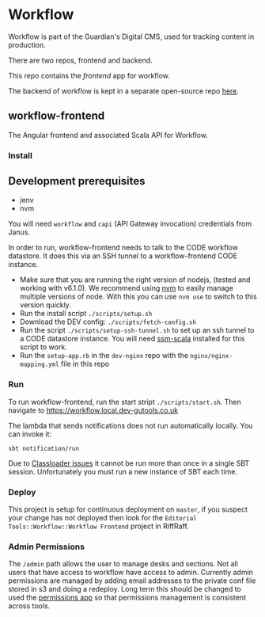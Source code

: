 # Workflow

Workflow is part of the Guardian's Digital CMS, used for tracking content in production. 

There are two repos, frontend and backend.

This repo contains the *frontend* app for workflow.

The backend of workflow is kept in a separate open-source repo [here](https://github.com/guardian/workflow).

## workflow-frontend

The Angular frontend and associated Scala API for Workflow. 

### Install

Development prerequisites
-------------------------

 * jenv
 * nvm
 
You will need `workflow` and `capi` (API Gateway invocation) credentials from Janus.

In order to run, workflow-frontend needs to talk to the CODE workflow datastore. It does this via an SSH tunnel to a 
workflow-frontend CODE instance.

- Make sure that you are running the right version of nodejs, (tested and working with v6.1.0). We recommend using [nvm](https://github.com/creationix/nvm) to easily manage multiple versions of node. With this you can use `nvm use` to switch to this version quickly.
- Run the install script `./scripts/setup.sh`
- Download the DEV config: `./scripts/fetch-config.sh`
- Run the script `./scripts/setup-ssh-tunnel.sh` to set up an ssh tunnel to a CODE datastore instance. You will need [ssm-scala](https://github.com/guardian/ssm-scala) installed for this script to work.
- Run the `setup-app.rb` in the `dev-nginx` repo with the `nginx/nginx-mapping.yml` file in this repo

### Run

To run workflow-frontend, run the start stript `./scripts/start.sh`. Then navigate to https://workflow.local.dev-gutools.co.uk

The lambda that sends notifications does not run automatically locally. You can invoke it:

```
sbt notification/run
```

Due to [Classloader issues](https://github.com/web-push-libs/webpush-java/issues/65) it cannot be run more than once in
a single SBT session. Unfortunately you must run a new instance of SBT each time.

### Deploy

This project is setup for continuous deployment on `master`, if you suspect your
change has not deployed then look for the 
`Editorial Tools::Workflow::Workflow Frontend` project in RiffRaff.

### Admin Permissions

The `/admin` path allows the user to manage desks and sections. Not all users that have access to workflow have access to admin. Currently admin permissions are managed by adding email addresses to the private conf file stored in s3 and doing a redeploy. Long term this should be changed to used the [permissions app](https://permissions.gutools.co.uk/) so that permissions management is consistent across tools. 

